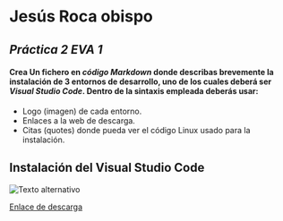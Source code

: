 # Jesús Roca obispo

## *Práctica 2 EVA 1*
#### Crea Un fichero en *código Markdown* donde describas brevemente la instalación de 3 entornos de desarrollo, uno de los cuales deberá ser *Visual Studio Code*. Dentro de la sintaxis empleada deberás usar:

- Logo (imagen) de cada entorno.
- Enlaces a la web de descarga.
- Citas (quotes) donde pueda ver el código Linux usado para la instalación.

## Instalación del Visual Studio Code

![Texto alternativo](https://res.cloudinary.com/practicaldev/image/fetch/s--LiYXrus5--/c_limit%2Cf_auto%2Cfl_progressive%2Cq_auto%2Cw_880/https://code4coders.files.wordpress.com/2019/05/008ce-1cn_xbd307e3lobhk511qqg.png%3Fw%3D700%26zoom%3D2%2522%2520Logo%2520Title%2520Text%25201%2522)

[Enlace de descarga](https://code.visualstudio.com/download)
